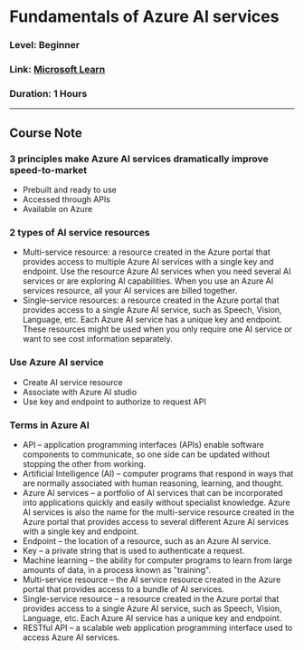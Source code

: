 # Fundamentals of Azure AI services
### Level: Beginner
### Link: [Microsoft Learn](https://learn.microsoft.com/en-us/training/modules/fundamentals-azure-ai-services/)
### Duration: 1 Hours
---

## Course Note


### 3 principles make Azure AI services dramatically improve speed-to-market
- Prebuilt and ready to use
- Accessed through APIs
- Available on Azure

### 2 types of AI service resources
- Multi-service resource: a resource created in the Azure portal that provides access to multiple Azure AI services with a single key and endpoint. Use the resource Azure AI services when you need several AI services or are exploring AI capabilities. When you use an Azure AI services resource, all your AI services are billed together.
- Single-service resources: a resource created in the Azure portal that provides access to a single Azure AI service, such as Speech, Vision, Language, etc. Each Azure AI service has a unique key and endpoint. These resources might be used when you only require one AI service or want to see cost information separately.

### Use Azure AI service
- Create AI service resource
- Associate with Azure AI studio
- Use key and endpoint to authorize to request API


### Terms in Azure AI
- API – application programming interfaces (APIs) enable software components to communicate, so one side can be updated without stopping the other from working.
- Artificial Intelligence (AI) – computer programs that respond in ways that are normally associated with human reasoning, learning, and thought.
- Azure AI services – a portfolio of AI services that can be incorporated into applications quickly and easily without specialist knowledge. Azure AI services is also the name for the multi-service resource created in the Azure portal that provides access to several different Azure AI services with a single key and endpoint.
- Endpoint – the location of a resource, such as an Azure AI service.
- Key – a private string that is used to authenticate a request.
- Machine learning – the ability for computer programs to learn from large amounts of data, in a process known as "training".
- Multi-service resource – the AI service resource created in the Azure portal that provides access to a bundle of AI services.
- Single-service resource – a resource created in the Azure portal that provides access to a single Azure AI service, such as Speech, Vision, Language, etc. Each Azure AI service has a unique key and endpoint.
- RESTful API – a scalable web application programming interface used to access Azure AI services.
